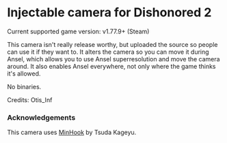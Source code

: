 Injectable camera for Dishonored 2
============================

Current supported game version: v1.77.9+ (Steam)


This camera isn't really release worthy, but uploaded the source so people can use it if they want to.
It alters the camera so you can move it during Ansel, which allows you to use Ansel superresolution and
move the camera around. It also enables Ansel everywhere, not only where the game thinks it's allowed. 

No binaries.

Credits: Otis_Inf  

### Acknowledgements
This camera uses [MinHook](https://github.com/TsudaKageyu/minhook) by Tsuda Kageyu.
